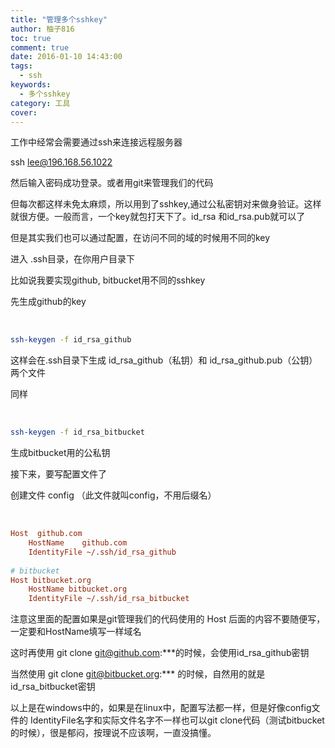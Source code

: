 ```yaml
---
title: "管理多个sshkey"
author: 柚子816
toc: true
comment: true
date: 2016-01-10 14:43:00
tags: 
  - ssh
keywords:
  - 多个sshkey
category: 工具
cover: 
---
```


工作中经常会需要通过ssh来连接远程服务器

ssh lee@196.168.56.1022

然后输入密码成功登录。或者用git来管理我们的代码

但每次都这样未免太麻烦，所以用到了sshkey,通过公私密钥对来做身验证。这样就很方便。一般而言，一个key就包打天下了。id_rsa
和id_rsa.pub就可以了

但是其实我们也可以通过配置，在访问不同的域的时候用不同的key

进入 .ssh目录，在你用户目录下

比如说我要实现github, bitbucket用不同的sshkey

先生成github的key


​    
```bash
ssh-keygen -f id_rsa_github
```

这样会在.ssh目录下生成 id_rsa_github（私钥）和 id_rsa_github.pub（公钥）两个文件

同样


​    
```bash
ssh-keygen -f id_rsa_bitbucket
```

生成bitbucket用的公私钥

接下来，要写配置文件了

创建文件 config （此文件就叫config，不用后缀名）


​    
```ini
Host  github.com  
    HostName    github.com  
    IdentityFile ~/.ssh/id_rsa_github  
  
# bitbucket  
Host bitbucket.org  
    HostName bitbucket.org  
    IdentityFile ~/.ssh/id_rsa_bitbucket  
```

注意这里面的配置如果是git管理我们的代码使用的 Host 后面的内容不要随便写，一定要和HostName填写一样域名

这时再使用 git clone git@github.com:***的时候，会使用id_rsa_github密钥

当然使用 git clone git@bitbucket.org:*** 的时候，自然用的就是id_rsa_bitbucket密钥

以上是在windows中的，如果是在linux中，配置写法都一样，但是好像config文件的 IdentityFile名字和实际文件名字不一样也可以git
clone代码（测试bitbucket的时候），很是郁闷，按理说不应该啊，一直没搞懂。

